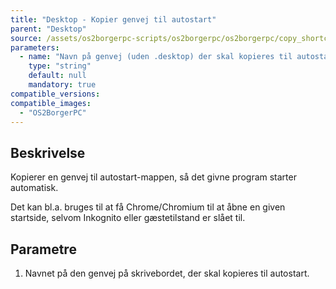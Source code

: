 ```yaml
---
title: "Desktop - Kopier genvej til autostart"
parent: "Desktop"
source: /assets/os2borgerpc-scripts/os2borgerpc/os2borgerpc/copy_shortcut_to_autostart.sh
parameters:
  - name: "Navn på genvej (uden .desktop) der skal kopieres til autostart"
    type: "string"
    default: null
    mandatory: true
compatible_versions:
compatible_images:
  - "OS2BorgerPC"
---
```


## Beskrivelse
Kopierer en genvej til autostart-mappen, så det givne program starter automatisk.

Det kan bl.a. bruges til at få Chrome/Chromium til at åbne en given startside, selvom Inkognito eller gæstetilstand er slået til.

## Parametre
1. Navnet på den genvej på skrivebordet, der skal kopieres til autostart.